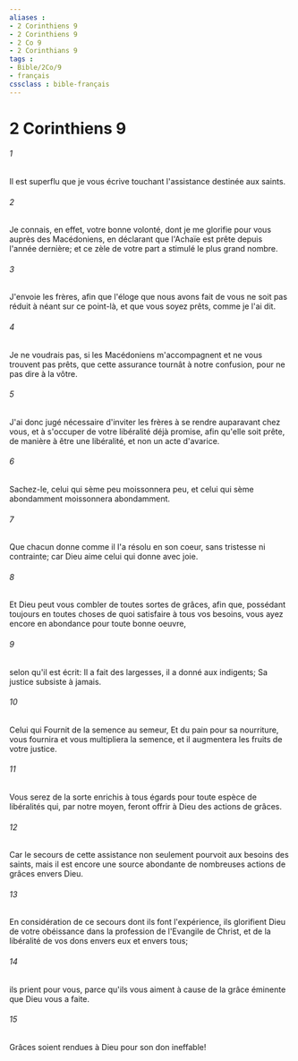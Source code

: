 ```yaml
---
aliases : 
- 2 Corinthiens 9
- 2 Corinthiens 9
- 2 Co 9
- 2 Corinthians 9
tags : 
- Bible/2Co/9
- français
cssclass : bible-français
---
```


# 2 Corinthiens 9

###### 1
Il est superflu que je vous écrive touchant l'assistance destinée aux saints.
###### 2
Je connais, en effet, votre bonne volonté, dont je me glorifie pour vous auprès des Macédoniens, en déclarant que l'Achaïe est prête depuis l'année dernière; et ce zèle de votre part a stimulé le plus grand nombre.
###### 3
J'envoie les frères, afin que l'éloge que nous avons fait de vous ne soit pas réduit à néant sur ce point-là, et que vous soyez prêts, comme je l'ai dit.
###### 4
Je ne voudrais pas, si les Macédoniens m'accompagnent et ne vous trouvent pas prêts, que cette assurance tournât à notre confusion, pour ne pas dire à la vôtre.
###### 5
J'ai donc jugé nécessaire d'inviter les frères à se rendre auparavant chez vous, et à s'occuper de votre libéralité déjà promise, afin qu'elle soit prête, de manière à être une libéralité, et non un acte d'avarice.
###### 6
Sachez-le, celui qui sème peu moissonnera peu, et celui qui sème abondamment moissonnera abondamment.
###### 7
Que chacun donne comme il l'a résolu en son coeur, sans tristesse ni contrainte; car Dieu aime celui qui donne avec joie.
###### 8
Et Dieu peut vous combler de toutes sortes de grâces, afin que, possédant toujours en toutes choses de quoi satisfaire à tous vos besoins, vous ayez encore en abondance pour toute bonne oeuvre,
###### 9
selon qu'il est écrit: Il a fait des largesses, il a donné aux indigents; Sa justice subsiste à jamais.
###### 10
Celui qui Fournit de la semence au semeur, Et du pain pour sa nourriture, vous fournira et vous multipliera la semence, et il augmentera les fruits de votre justice.
###### 11
Vous serez de la sorte enrichis à tous égards pour toute espèce de libéralités qui, par notre moyen, feront offrir à Dieu des actions de grâces.
###### 12
Car le secours de cette assistance non seulement pourvoit aux besoins des saints, mais il est encore une source abondante de nombreuses actions de grâces envers Dieu.
###### 13
En considération de ce secours dont ils font l'expérience, ils glorifient Dieu de votre obéissance dans la profession de l'Evangile de Christ, et de la libéralité de vos dons envers eux et envers tous;
###### 14
ils prient pour vous, parce qu'ils vous aiment à cause de la grâce éminente que Dieu vous a faite.
###### 15
Grâces soient rendues à Dieu pour son don ineffable!
